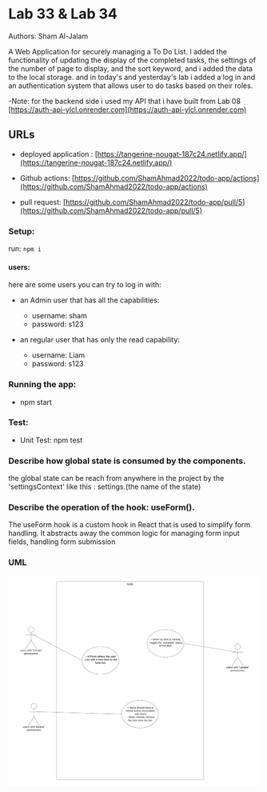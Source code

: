 # Lab 33 & Lab 34
Authors: Sham Al-Jalam

A Web Application for securely managing a To Do List.
I added the functionality of updating the display of the completed tasks, the settings of the number of page to display, and the sort keyword, and i added the data to the local storage. and in today's and yesterday's lab  i added a log in and an authentication system that allows user to do tasks based on their roles.

-Note: for the backend side i used my API that i have built from Lab 08 [https://auth-api-ylcl.onrender.com](https://auth-api-ylcl.onrender.com)
## URLs

* deployed application : [https://tangerine-nougat-187c24.netlify.app/](https://tangerine-nougat-187c24.netlify.app/)

* Github actions: [https://github.com/ShamAhmad2022/todo-app/actions](https://github.com/ShamAhmad2022/todo-app/actions)

*  pull request: [https://github.com/ShamAhmad2022/todo-app/pull/5](https://github.com/ShamAhmad2022/todo-app/pull/5)

### Setup:
run: `npm i`

#### users:
here are some users you can try to log in with:

- an Admin user that has all the capabilities:

    - username: sham
    - password: s123

- an regular user that has only the read capability:

    - username: Liam
    - password: s123
    
### Running the app:
* npm start


### Test:
* Unit Test: npm test


### Describe how global state is consumed by the components.
the global state can be reach from anywhere in the project by the 'settingsContext' like this :
settings.(the name of the state)

### Describe the operation of the hook: useForm().
The useForm hook is a custom hook in React that is used to simplify form handling. It abstracts away the common logic for managing form input fields, handling form submission

### UML
![WML](./images/todo.png)

